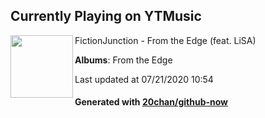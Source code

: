 ## Currently Playing on YTMusic

[<img align="left" width="100" src="https://lh3.googleusercontent.com/_9d38TA4rpa-izDxHszq_dU34dQu5syAl_RxkG7PVHmT6GfyfONVYrDq-2eTK6OOheELrbbKJpa5sjsT">](https://music.youtube.com/channel/UCiiDdOusxyYPGG-GVv0ys_Q)

FictionJunction - From the Edge (feat. LiSA)

**Albums**: From the Edge

Last updated at 07/21/2020 10:54

#### Generated with [20chan/github-now](https://github.com/20chan/github-now)


<!--
**20chan/20chan** is a ✨ _special_ ✨ repository because its `README.md` (this file) appears on your GitHub profile.

Here are some ideas to get you started:

- 🔭 I’m currently working on ...
- 🌱 I’m currently learning ...
- 👯 I’m looking to collaborate on ...
- 🤔 I’m looking for help with ...
- 💬 Ask me about ...
- 📫 How to reach me: ...
- 😄 Pronouns: ...
- ⚡ Fun fact: ...
-->
